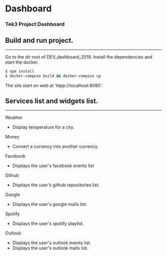 # Dashboard
### Tek3 Project Dashboard

## Build and run project.
-----------------
Go to the dir root of DEV_dashboard_2019.
Install the dependencies and start the docker.

```sh
$ npm install 
$ docker-compose build && docker-compose up
```

The site start on web at 'htpp://localhost:8080'.

## Services list and widgets list.
-----------------
Weather
* Display temperature for a city.

Money
* Convert a currency into another currency.

Facebook
* Displays the user's facebook events list

Github
* Displays the user's github repositories list.

Google
* Displays the user's google mails list.

Spotify
* Displays the user's spotify playlist.

Outlook
* Displays the user's outlook events list.
* Displays the user's outlook mails list.
